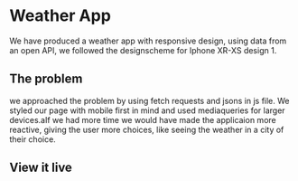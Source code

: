# Weather App

We have produced a weather app with responsive design, using data from an open API, we followed the designscheme for Iphone XR-XS design 1. 


## The problem

we approached the problem by using fetch requests and jsons in js file. We styled our page with mobile first in mind and used mediaqueries for larger devices.aIf we had more time we would have made the applicaion more reactive, giving the user more choices, like seeing the weather in a city of their choice.

## View it live


